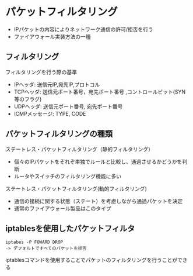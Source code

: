 # パケットフィルタリング
- IPパケットの内容によりネットワーク通信の許可/拒否を行う
- ファイアウォール実装方法の一種

## フィルタリング
フィルタリングを行う際の基準
- IPヘッダ: 送信元IP,宛先IP,プロトコル
- TCPヘッダ: 送信元ポート番号，宛先ポート番号 ,コントロールビット(SYN等のフラグ)
- UDPヘッダ: 送信元ポート番号, 宛先ポート番号
- ICMPメッセージ: TYPE, CODE

## パケットフィルタリングの種類
ステートレス・パケットフィルタリング（静的フィルタリング）
  - 個々のIPパケットをそれぞ単独でルールと比較し、通過させるかどうかを判断
  - ルータやスイッチのフィルタリング機能に多い

ステートレス・パケットフィルタリング(動的フィルタリング)
  - 通信の接続に関する状態（ステート）を考慮しながら通過パケットを決定
  - 通常のファイアウォール製品はこのタイプ


## iptablesを使用したパケットフィルタ
 ```
iptabes -P FOWARD DROP
-> デフォルトですべてのパケットを拒否
 ```
iptablesコマンドを使用することでパケットのフィルタリングを行うことができる

